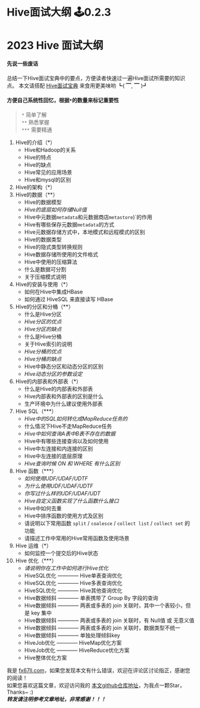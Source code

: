 # Hive面试大纲 🕹️0.2.3
# 2023 Hive 面试大纲

#### 先说一些废话
总结一下Hive面试宝典中的要点，方便读者快速过一遍Hive面试所需要的知识点。
本文请搭配 [Hive面试宝典](https://fx67ll.xyz/archives/interview-hive) 来食用更美味哟 ┗( ▔, ▔ )┛

#### 方便自己系统性回忆，根据`*`的数量来标记重要性
> `*` 简单了解  
> `**` 熟悉掌握  
> `***` 需要精通  

1. Hive的介绍（*）  
	+ Hive和Hadoop的关系  
	+ Hive的特点  
	+ Hive的缺点  
	+ Hive常见的应用场景  
	+ Hive和mysql的区别  
2. Hive的架构（*） 
3. Hive的数据（**）  
	+ Hive的数据模型  
	+ *Hive的底层如何存储Null值*  
	+ Hive中元数据`metadata`和元数据商店`metastore`)`的作用  
	+ Hive有哪些保存元数据`metadata`的方式  
	+ Hive元数据存储方式中，本地模式和远程模式的区别  
	+ Hive的数据类型  
	+ Hive的隐式类型转换规则  
	+ Hive数据存储所使用的文件格式  
	+ Hive中使用的压缩算法  
	+ 什么是数据可分割  
	+ 关于压缩模式说明  
4. Hive的安装与使用（*）  
	+ 如何在Hive中集成HBase  
	+ 如何通过 HiveSQL 来直接读写 HBase  
5. Hive的分区和分桶（**）  
	+ 什么是Hive分区  
	+ *Hive分区的优点*  
	+ *Hive分区的缺点*  
	+ 什么是Hive分桶  
	+ 关于Hive索引的说明  
	+ *Hive分桶的优点*  
	+ *Hive分桶的缺点*  
	+ Hive中静态分区和动态分区的区别  
	+ *Hive动态分区的参数设定*  
6. Hive的内部表和外部表（*）  
	+ 什么是Hive的内部表和外部表  
	+ Hive内部表和外部表的区别是什么  
	+ 生产环境中为什么建议使用外部表  
7. Hive SQL（***）  
	+ *Hive中的SQL如何转化成MapReduce任务的*  
	+ 什么情况下Hive不走MapReduce任务  
	+ *Hive中如何查询A表中B表不存在的数据*  
	+ Hive中有哪些连接查询以及如何使用  
	+ Hive中左连接和内连接的区别  
	+ Hive中左连接的底层原理  
	+ *Hive查询时候 ON 和 WHERE 有什么区别*  
8. Hive 函数（***）  
	+ *如何使用UDF/UDAF/UDTF*  
	+ *为什么使用UDF/UDAF/UDTF*  
	+ *你写过什么样的UDF/UDAF/UDT*  
	+ *Hive自定义函数实现了什么函数什么接口*   
	+ Hive中如何去重  
	+ Hive中排序函数的使用方式及区别  
	+ 请说明以下常用函数 `split` / `coalesce` / `collect list` / `collect set` 的功能  
	+ 请描述工作中常用的Hive常用函数及使用场景  
9. Hive 运维（*）  
	+ 如何监控一个提交后的Hive状态  
10. Hive 优化（***）  
	+ *请说明你在工作中如何进行Hive优化*  
	+ HiveSQL优化 ———— Hive单表查询优化  
	+ HiveSQL优化 ———— Hive多表查询优化  
	+ HiveSQL优化 ———— Hive其他查询优化  
	+ Hive数据倾斜 ———— 单表携带了 Group By 字段的查询  
	+ Hive数据倾斜 ———— 两表或多表的 join 关联时，其中一个表较小，但是 key 集中  
	+ Hive数据倾斜 ———— 两表或多表的 join 关联时，有 Null值 或 无意义值  
	+ Hive数据倾斜 ———— 两表或多表的 join 关联时，数据类型不统一  
	+ Hive数据倾斜 ———— 单独处理倾斜key  
	+ HiveJob优化 ———— HiveMap优化方案  
	+ HiveJob优化 ———— HiveReduce优化方案  
	+ Hive整体优化方案  


我是 [fx67ll.com](https://fx67ll.com)，如果您发现本文有什么错误，欢迎在评论区讨论指正，感谢您的阅读！  
如果您喜欢这篇文章，欢迎访问我的 [本文github仓库地址](https://github.com/fx67ll/fx67llBigData/blob/main/interview/hive/hive-list.md)，为我点一颗Star，Thanks~ :)  
***转发请注明参考文章地址，非常感谢！！！***